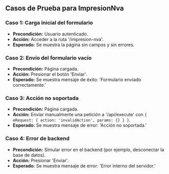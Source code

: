 ## Casos de Prueba para ImpresionNva

### Caso 1: Carga inicial del formulario
- **Precondición:** Usuario autenticado.
- **Acción:** Acceder a la ruta '/impresion-nva'.
- **Esperado:** Se muestra la página sin campos y sin errores.

### Caso 2: Envío del formulario vacío
- **Precondición:** Página cargada.
- **Acción:** Presionar el botón 'Enviar'.
- **Esperado:** Se muestra mensaje de éxito: 'Formulario enviado correctamente.'

### Caso 3: Acción no soportada
- **Precondición:** Página cargada.
- **Acción:** Enviar manualmente una petición a '/api/execute' con `{ eRequest: { action: 'invalidAction', params: {} } }`.
- **Esperado:** Se muestra mensaje de error: 'Acción no soportada.'

### Caso 4: Error de backend
- **Precondición:** Simular error en el backend (por ejemplo, desconectar la base de datos).
- **Acción:** Presionar 'Enviar'.
- **Esperado:** Se muestra mensaje de error: 'Error interno del servidor.'
